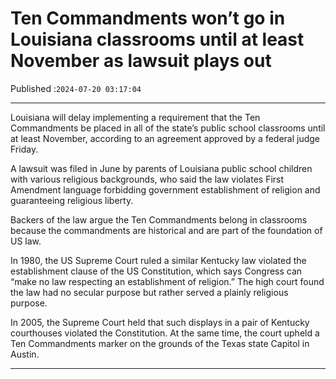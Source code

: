 # Ten Commandments won’t go in Louisiana classrooms until at least November as lawsuit plays out

Published :`2024-07-20 03:17:04`

---

Louisiana will delay implementing a requirement that the Ten Commandments be placed in all of the state’s public school classrooms until at least November, according to an agreement approved by a federal judge Friday.

A lawsuit was filed in June by parents of Louisiana public school children with various religious backgrounds, who said the law violates First Amendment language forbidding government establishment of religion and guaranteeing religious liberty.

Backers of the law argue the Ten Commandments belong in classrooms because the commandments are historical and are part of the foundation of US law.

In 1980, the US Supreme Court ruled a similar Kentucky law violated the establishment clause of the US Constitution, which says Congress can “make no law respecting an establishment of religion.” The high court found the law had no secular purpose but rather served a plainly religious purpose.

In 2005, the Supreme Court held that such displays in a pair of Kentucky courthouses violated the Constitution. At the same time, the court upheld a Ten Commandments marker on the grounds of the Texas state Capitol in Austin.

---

